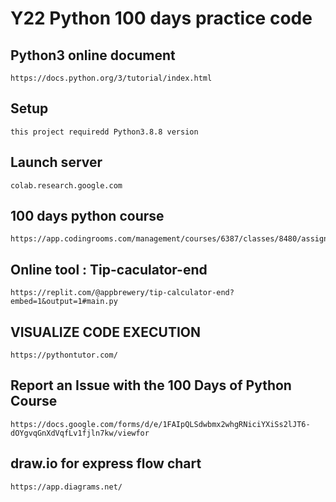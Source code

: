 # Y22 Python 100 days practice code 

## Python3 online document
    https://docs.python.org/3/tutorial/index.html
## Setup 
    this project requiredd Python3.8.8 version

## Launch server
    colab.research.google.com

## 100 days python course
    https://app.codingrooms.com/management/courses/6387/classes/8480/assignments


## Online tool : Tip-caculator-end
    https://replit.com/@appbrewery/tip-calculator-end?embed=1&output=1#main.py

## VISUALIZE CODE EXECUTION
    https://pythontutor.com/
##  Report an Issue with the 100 Days of Python Course  
    https://docs.google.com/forms/d/e/1FAIpQLSdwbmx2whgRNiciYXiSs2lJT6-dOYgvqGnXdVqfLv1fjln7kw/viewfor

## draw.io for express flow chart
    https://app.diagrams.net/